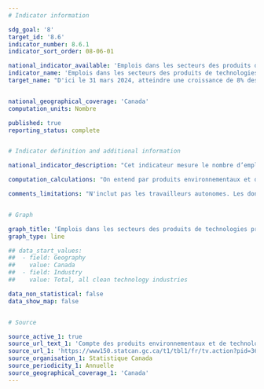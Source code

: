 ```yaml
---
# Indicator information

sdg_goal: '8'
target_id: '8.6'
indicator_number: 8.6.1
indicator_sort_order: 08-06-01

national_indicator_available: 'Emplois dans les secteurs des produits de technologies propres'
indicator_name: 'Emplois dans les secteurs des produits de technologies propres'
target_name: "D'ici le 31 mars 2024, atteindre une croissance de 8% des emplois dans le secteurs des technologies propres"


national_geographical_coverage: 'Canada'
computation_units: Nombre

published: true
reporting_status: complete


# Indicator definition and additional information

national_indicator_description: "Cet indicateur mesure le nombre d’emplois qu'on peut attribuer dans les secteurs des produits environnementaux et des technologies propres." 

computation_calculations: "On entend par produits environnementaux et de technologies propres l'ensemble des processus, des produits ou des services qui réduisent les répercussions environnementales par l'une des trois stratégies suivantes : les activités de protection de l'environnement qui préviennent, réduisent ou éliminent la pollution ou toute autre dégradation de l'environnement; les activités de gestion des ressources qui débouchent sur une utilisation plus efficace des ressources naturelles, ce qui permet ainsi d'éviter leur épuisement; l'utilisation de produits qui ont été adaptés pour consommer beaucoup moins de ressources et d'énergie que les quantités établies dans la norme industrielle."

comments_limitations: "N'inclut pas les travailleurs autonomes. Les données de 2018 et 2019 sont préliminaires."


# Graph

graph_title: 'Emplois dans les secteurs des produits de technologies propres'
graph_type: line

## data_start_values:
##  - field: Geography
##    value: Canada
##  - field: Industry
##    value: Total, all clean technology industries

data_non_statistical: false
data_show_map: false


# Source

source_active_1: true
source_url_text_1: 'Compte des produits environnementaux et de technologies propres - Totalisation personnalisée'
source_url_1: 'https://www150.statcan.gc.ca/t1/tbl1/fr/tv.action?pid=3610063201&request_locale=fr'
source_organisation_1: Statistique Canada
source_periodicity_1: Annuelle
source_geographical_coverage_1: 'Canada'
---
```

